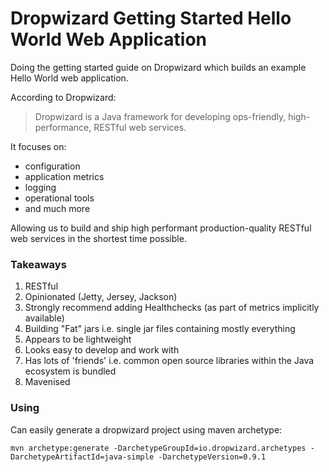 # Dropwizard Getting Started Hello World Web Application

Doing the getting started guide on Dropwizard which builds an example Hello World web application.

According to Dropwizard:

> Dropwizard is a Java framework for developing ops-friendly, high-performance, RESTful web services.

It focuses on:

- configuration
- application metrics
- logging
- operational tools
- and much more 

Allowing us to build and ship high performant production-quality RESTful web services in the shortest time possible.

### Takeaways

1. RESTful
2. Opinionated (Jetty, Jersey, Jackson)
3. Strongly recommend adding Healthchecks (as part of metrics implicitly available)
4. Building "Fat" jars i.e. single jar files containing mostly everything
5. Appears to be lightweight
6. Looks easy to develop and work with
7. Has lots of 'friends' i.e. common open source libraries within the Java ecosystem is bundled
8. Mavenised


### Using

Can easily generate a dropwizard project using maven archetype:

```
mvn archetype:generate -DarchetypeGroupId=io.dropwizard.archetypes -DarchetypeArtifactId=java-simple -DarchetypeVersion=0.9.1
```
